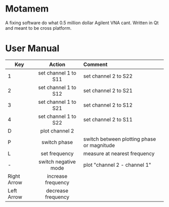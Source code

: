 # Motamem
A fixing software do what 0.5 million dollar Agilent VNA cant.
Written in Qt and meant to be cross platform.

# User Manual
| Key           | Action               | Comment                      |
| ------------- |:--------------------:|:---------------------------- |
| 1             | set channel 1 to S11 | set channel 2 to S22         |
| 2             | set channel 1 to S12 | set channel 2 to S21         |
| 3             | set channel 1 to S21 | set channel 2 to S12         |
| 4             | set channel 1 to S22 | set channel 2 to S11         |
| D             | plot channel 2       |                              |
| P             | switch phase         | switch between plotting phase or magnitude |
| L             | set frequency        | measure at nearest frequency |
| -             | switch negative mode | plot "channel 2 - channel 1" |
| Right Arrow   | increase frequency   |                              |
| Left Arrow    | decrease frequency   |                              |
